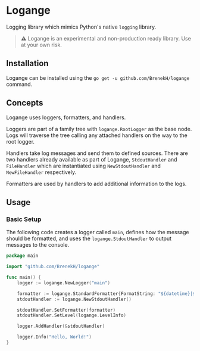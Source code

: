 # Logange

Logging library which mimics Python's native `logging` library.

> :warning: Logange is an experimental and non-production ready library. Use at your own risk.

## Installation

Logange can be installed using the `go get -u github.com/BrenekH/logange` command.

## Concepts

Logange uses loggers, formatters, and handlers.

Loggers are part of a family tree with `logange.RootLogger` as the base node.
Logs will traverse the tree calling any attached handlers on the way to the root logger.

Handlers take log messages and send them to defined sources.
There are two handlers already available as part of Logange, `StdoutHandler` and `FileHandler` which are instantiated using `NewStdoutHandler` and `NewFileHandler` respectively.

Formatters are used by handlers to add additional information to the logs.

## Usage

### Basic Setup

The following code creates a logger called `main`, defines how the message should be formatted, and uses the `logange.StdoutHandler` to output messages to the console.

```go
package main

import "github.com/BrenekH/logange"

func main() {
    logger := logange.NewLogger("main")

    formatter := logange.StandardFormatter{FormatString: "${datetime}|${name}|${lineno}|${levelname}|${message}\n"}
    stdoutHandler := logange.NewStdoutHandler()

    stdoutHandler.SetFormatter(formatter)
    stdoutHandler.SetLevel(logange.LevelInfo)

    logger.AddHandler(&stdoutHandler)

    logger.Info("Hello, World!")
}
```
